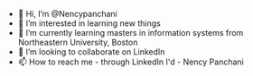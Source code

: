 - 👋 Hi, I’m @Nencypanchani
- 👀 I’m interested in learning new things
- 🌱 I’m currently learning masters in information systems from Northeastern University, Boston 
- 💞️ I’m looking to collaborate on LinkedIn 
- 📫 How to reach me - through LinkedIn I'd - Nency Panchani

<!---
Nencypanchani/Nencypanchani is a ✨ special ✨ repository because its `README.md` (this file) appears on your GitHub profile.
You can click the Preview link to take a look at your changes.
--->
